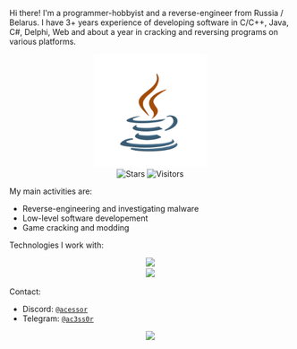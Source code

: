 Hi there! I'm a programmer-hobbyist and a reverse-engineer from Russia / Belarus. I have 3+ years experience of developing software in C/C++, Java, C#, Delphi, Web and about a year in cracking and reversing programs on various platforms. 

<div align=center style="background-color: transparent;">
	<img style="opacity: 100%;" width="40%" src="https://raw.githubusercontent.com/acessors/acessors/main/java.gif"/>
</div>
<div align=center style="background-color: transparent;">
	<img alt="Stars" src="https://img.shields.io/github/stars/ac3ss0r?label=stars"/>
	<img alt="Visitors" src="https://visitor-badge.laobi.icu/badge?page_id=acess0r"/>
</div>
    
My main activities are:

- Reverse-engineering and investigating malware
- Low-level software developement
- Game cracking and modding

Technologies I work with:

<div align=center style="background-color: transparent;">
	<img src="https://skillicons.dev/icons?i=c,cpp,cs,java,python,js"/>
	<br/>
	<img src="https://skillicons.dev/icons?i=visualstudio,eclipse"/>
</div>

Contact:

- Discord: <a href="https://discord.com/channels/@me">`@acessor`</a> 
- Telegram: <a href="https://t.me/ac3ss0r">`@ac3ss0r`</a>

<div align="center" style="background-color: transparent;"><img style="opacity: 100%;" src="https://github-readme-stats.vercel.app/api/top-langs/?username=ac3ss0r&langs_count=4&theme=transparent&bg_color=00000000"/></div>
